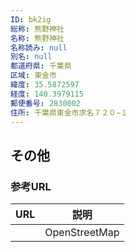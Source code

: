 ```yaml
---
ID: bk2ig
総称: 熊野神社
名称: 熊野神社
名称読み: null
別名: null
都道府県: 千葉県
区域: 東金市
緯度: 35.5872597
経度: 140.3979115
郵便番号: 2830002
住所: 千葉県東金市求名７２０−１
---
```


## その他

### 参考URL

| URL | 説明          |
| --- | ------------- |
|     | OpenStreetMap |
